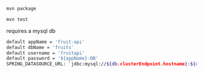 ```bash
mvn package
```

```bash
mvn test
```

requires a mysql db
```bash
default appName = 'fruit-api'
default dbName = 'fruits'
default username = 'fruitapi'
default password = '${appName}-DB'
SPRING_DATASOURCE_URL: `jdbc:mysql://${db.clusterEndpoint.hostname}:${db.port}/${dbName}`
```